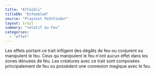 ```yaml
---
title: "Affaibli"
titleEN: "Enfeebled"
source: "Playtest Pathfinder"
layout: trait
summary: "relatif au Feu"
categories:
  - "effet"
---
```

Les effets portant ce trait infligent des dégâts de feu ou conjurent ou manipulent le feu. Ceux qu manipulent le feu n'ont aucun effet dans les zones dénuées de feu. Les créatures avec ce trait sont composées principalement de feu ou possèdent une connexion magique avec le feu.
